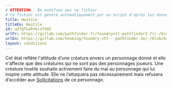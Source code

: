 ```yaml
---
# ATTENTION : Ne modifiez pas ce fichier
# Ce fichier est généré automatiquement par un script d'après les données du module Foundry VTT officiel et de sa traduction
title: Hostile
titleEn: Hostile
id: ud7gTLwPeklzYSXG
urlFr: https://gitlab.com/pathfinder-fr/foundryvtt-pathfinder2-fr/-/blob/master/data/conditionitems/ud7gTLwPeklzYSXG.htm
urlEn: https://gitlab.com/hooking/foundry-vtt---pathfinder-2e/-/blob/master/packs/data/conditionitems.db/hostile.json
layout: conditions
---
```

Cet état reflète l'attitude d’une créature envers un personnage donné et elle n'affecte que des créatures qui ne sont pas des personnages joueurs. Une créature hostile souhaite activement faire du mal au personnage qui lui inspire cette attitude. Elle ne l’attaquera pas nécessairement mais refusera d’accéder aux [Sollicitations](../actions/solliciter.md) de ce personnage.
